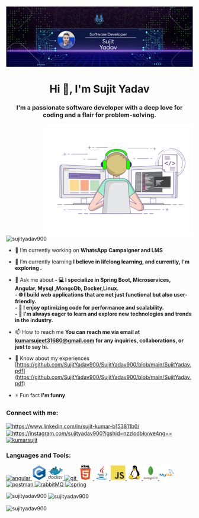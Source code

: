 ![logo](https://github.com/SujitYadav900/SujitYadav900/blob/main/banner.png)
<h1 align="center">Hi 👋, I'm Sujit Yadav</h1>
<h3 align="center">I'm a passionate software developer with a deep love for coding and a flair for problem-solving.</h3>


<img align="right" alt="Coding" width="400" src="https://raw.githubusercontent.com/devSouvik/devSouvik/master/gif3.gif">



<p align="left"> <img src="https://komarev.com/ghpvc/?username=sujityadav900&label=Profile%20views&color=0e75b6&style=flat" alt="sujityadav900" /> </p>

- 🔭 I’m currently working on **WhatsApp Campaigner and LMS**

- 🌱 I’m currently learning **I believe in lifelong learning, and currently, I'm exploring .**

- 💬 Ask me about **- 💻 I specialize in Spring Boot, Microservices, Angular, Mysql ,MongoDb, Docker,Linux.<br> - 🌐 I build web applications that are not just functional but also user-friendly. <br> - 🚀 I enjoy optimizing code for performance and scalability. <br> - 🧠 I'm always eager to learn and explore new technologies and trends in the industry.**

- 📫 How to reach me **You can reach me via email at kumarsujeet31680@gmail.com for any inquiries, collaborations, or just to say hi.**

- 📄 Know about my experiences [https://github.com/SujitYadav900/SujitYadav900/blob/main/SujitYadav.pdf](https://github.com/SujitYadav900/SujitYadav900/blob/main/SujitYadav.pdf)

- ⚡ Fun fact **I'm funny**

<h3 align="left">Connect with me:</h3>
<p align="left">
<a href="https://linkedin.com/in/sujit-kumar-b153811b0/" target="blank"><img align="center" src="https://raw.githubusercontent.com/rahuldkjain/github-profile-readme-generator/master/src/images/icons/Social/linked-in-alt.svg" alt="https://www.linkedin.com/in/sujit-kumar-b153811b0/" height="30" width="40" /></a>
<a href="https://instagram.com/sujityadav900?igshid=nzzlodbkywe4ng==" target="blank"><img align="center" src="https://raw.githubusercontent.com/rahuldkjain/github-profile-readme-generator/master/src/images/icons/Social/instagram.svg" alt="https://instagram.com/sujityadav900?igshid=nzzlodbkywe4ng==" height="30" width="40" /></a>
<a href="https://medium.com/kumarsujit" target="blank"><img align="center" src="https://raw.githubusercontent.com/rahuldkjain/github-profile-readme-generator/master/src/images/icons/Social/medium.svg" alt="kumarsujit" height="30" width="40" /></a>
</p>

<h3 align="left">Languages and Tools:</h3>
<p align="left"> <a href="https://angular.io" target="_blank" rel="noreferrer"> <img src="https://angular.io/assets/images/logos/angular/angular.svg" alt="angular" width="40" height="40"/> </a> <a href="https://www.cprogramming.com/" target="_blank" rel="noreferrer"> <img src="https://raw.githubusercontent.com/devicons/devicon/master/icons/c/c-original.svg" alt="c" width="40" height="40"/> </a> <a href="https://www.docker.com/" target="_blank" rel="noreferrer"> <img src="https://raw.githubusercontent.com/devicons/devicon/master/icons/docker/docker-original-wordmark.svg" alt="docker" width="40" height="40"/> </a> <a href="https://git-scm.com/" target="_blank" rel="noreferrer"> <img src="https://www.vectorlogo.zone/logos/git-scm/git-scm-icon.svg" alt="git" width="40" height="40"/> </a> <a href="https://www.w3.org/html/" target="_blank" rel="noreferrer"> <img src="https://raw.githubusercontent.com/devicons/devicon/master/icons/html5/html5-original-wordmark.svg" alt="html5" width="40" height="40"/> </a> <a href="https://www.java.com" target="_blank" rel="noreferrer"> <img src="https://raw.githubusercontent.com/devicons/devicon/master/icons/java/java-original.svg" alt="java" width="40" height="40"/> </a> <a href="https://developer.mozilla.org/en-US/docs/Web/JavaScript" target="_blank" rel="noreferrer"> <img src="https://raw.githubusercontent.com/devicons/devicon/master/icons/javascript/javascript-original.svg" alt="javascript" width="40" height="40"/> </a> <a href="https://www.linux.org/" target="_blank" rel="noreferrer"> <img src="https://raw.githubusercontent.com/devicons/devicon/master/icons/linux/linux-original.svg" alt="linux" width="40" height="40"/> </a> <a href="https://www.mongodb.com/" target="_blank" rel="noreferrer"> <img src="https://raw.githubusercontent.com/devicons/devicon/master/icons/mongodb/mongodb-original-wordmark.svg" alt="mongodb" width="40" height="40"/> </a> <a href="https://www.mysql.com/" target="_blank" rel="noreferrer"> <img src="https://raw.githubusercontent.com/devicons/devicon/master/icons/mysql/mysql-original-wordmark.svg" alt="mysql" width="40" height="40"/> </a> <a href="https://postman.com" target="_blank" rel="noreferrer"> <img src="https://www.vectorlogo.zone/logos/getpostman/getpostman-icon.svg" alt="postman" width="40" height="40"/> </a> <a href="https://www.rabbitmq.com" target="_blank" rel="noreferrer"> <img src="https://www.vectorlogo.zone/logos/rabbitmq/rabbitmq-icon.svg" alt="rabbitMQ" width="40" height="40"/> </a> <a href="https://spring.io/" target="_blank" rel="noreferrer"> <img src="https://www.vectorlogo.zone/logos/springio/springio-icon.svg" alt="spring" width="40" height="40"/> </a> </p>

<p><img align="left" src="https://github-readme-stats.vercel.app/api/top-langs?username=sujityadav900&show_icons=true&locale=en&layout=compact" alt="sujityadav900" /></p>

<p>&nbsp;<img align="center" src="https://github-readme-stats.vercel.app/api?username=sujityadav900&show_icons=true&locale=en" alt="sujityadav900" /></p>

<p><img align="center" src="https://github-readme-streak-stats.herokuapp.com/?user=sujityadav900&" alt="sujityadav900" /></p>
